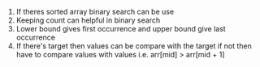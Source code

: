 1. If theres sorted array binary search can be use
2. Keeping count can helpful in binary search
3. Lower bound gives first occurrence and upper bound give last occurrence
4. If there's target then values can be compare with the target if not then have to compare values with values i.e. arr[mid] > arr[mid + 1] 